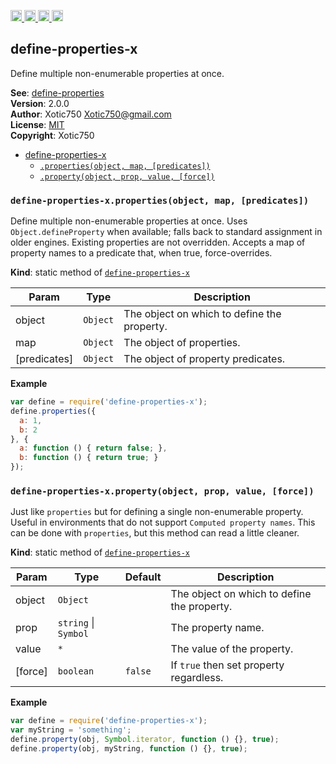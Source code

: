 <a href="https://travis-ci.org/Xotic750/define-properties-x"
   title="Travis status">
<img
   src="https://travis-ci.org/Xotic750/define-properties-x.svg?branch=master"
   alt="Travis status" height="18"/>
</a>
<a href="https://david-dm.org/Xotic750/define-properties-x"
   title="Dependency status">
<img src="https://david-dm.org/Xotic750/define-properties-x.svg"
   alt="Dependency status" height="18"/>
</a>
<a href="https://david-dm.org/Xotic750/define-properties-x#info=devDependencies"
   title="devDependency status">
<img src="https://david-dm.org/Xotic750/define-properties-x/dev-status.svg"
   alt="devDependency status" height="18"/>
</a>
<a href="https://badge.fury.io/js/define-properties-x" title="npm version">
<img src="https://badge.fury.io/js/define-properties-x.svg"
   alt="npm version" height="18"/>
</a>
<a name="module_define-properties-x"></a>

## define-properties-x
Define multiple non-enumerable properties at once.

**See**: [define-properties](https://www.npmjs.com/package/define-properties)  
**Version**: 2.0.0  
**Author**: Xotic750 <Xotic750@gmail.com>  
**License**: [MIT](&lt;https://opensource.org/licenses/MIT&gt;)  
**Copyright**: Xotic750  

* [define-properties-x](#module_define-properties-x)
    * [`.properties(object, map, [predicates])`](#module_define-properties-x.properties)
    * [`.property(object, prop, value, [force])`](#module_define-properties-x.property)

<a name="module_define-properties-x.properties"></a>

### `define-properties-x.properties(object, map, [predicates])`
Define multiple non-enumerable properties at once.
Uses `Object.defineProperty` when available; falls back to standard
assignment in older engines. Existing properties are not overridden.
Accepts a map of property names to a predicate that, when true,
force-overrides.

**Kind**: static method of [<code>define-properties-x</code>](#module_define-properties-x)  

| Param | Type | Description |
| --- | --- | --- |
| object | <code>Object</code> | The object on which to define the property. |
| map | <code>Object</code> | The object of properties. |
| [predicates] | <code>Object</code> | The object of property predicates. |

**Example**  
```js
var define = require('define-properties-x');
define.properties({
  a: 1,
  b: 2
}, {
  a: function () { return false; },
  b: function () { return true; }
});
```
<a name="module_define-properties-x.property"></a>

### `define-properties-x.property(object, prop, value, [force])`
Just like `properties` but for defining a single non-enumerable
property. Useful in environments that do not
support `Computed property names`. This can be done
with `properties`, but this method can read a little cleaner.

**Kind**: static method of [<code>define-properties-x</code>](#module_define-properties-x)  

| Param | Type | Default | Description |
| --- | --- | --- | --- |
| object | <code>Object</code> |  | The object on which to define the property. |
| prop | <code>string</code> \| <code>Symbol</code> |  | The property name. |
| value | <code>\*</code> |  | The value of the property. |
| [force] | <code>boolean</code> | <code>false</code> | If `true` then set property regardless. |

**Example**  
```js
var define = require('define-properties-x');
var myString = 'something';
define.property(obj, Symbol.iterator, function () {}, true);
define.property(obj, myString, function () {}, true);
```
